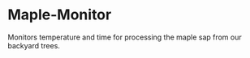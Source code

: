 # Maple-Monitor
Monitors temperature and time for processing the maple sap from our backyard trees. 

